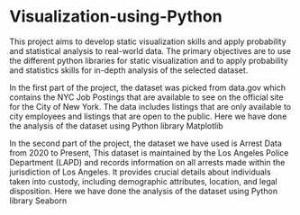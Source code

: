 # Visualization-using-Python

This project aims to develop static visualization skills and apply probability and statistical
analysis to real-world data. The primary objectives
are to use the different python libraries for static visualization and to apply probability and statistics skills
for in-depth analysis of the selected dataset. 

In the first part of the project, the dataset was picked from data.gov which contains the NYC Job Postings that are available to
see on the official site for the City of New York. The data includes listings that are only available
to city employees and listings that are open to the public. Here we have done the analysis of the dataset using Python library Matplotlib

In the second part of the project, the dataset we have used is Arrest Data from 2020 to Present, This dataset is maintained by the Los Angeles Police Department (LAPD) and records information on all arrests made within the jurisdiction of Los Angeles. It provides crucial details about individuals taken into custody, including demographic attributes, location, and legal disposition. Here we have done the analysis of the dataset using Python library Seaborn
